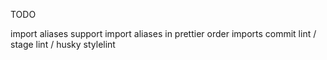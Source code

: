 TODO

import aliases
support import aliases in prettier order imports
commit lint / stage lint / husky
stylelint
